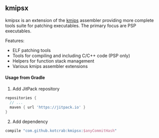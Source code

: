 kmipsx
------

kmipsx is an extension of the [kmips](https://github.com/kotcrab/kmips) assembler providing more complete tools suite
for patching executables. The primary focus are PSP executables.

Features:

- ELF patching tools
- Tools for compiling and including C/C++ code (PSP only)
- Helpers for function stack management
- Various kmips assembler extensions

#### Usage from Gradle

1. Add JitPack repository

```groovy
repositories {
  // ...
  maven { url 'https://jitpack.io' }
}
```

2. Add dependency

```groovy
compile "com.github.kotcrab:kmipsx:$anyCommitHash"
```
